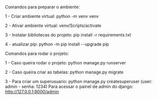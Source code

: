 Comandos para preparar o ambiente:

1 - Criar ambiente virtual:
    python -m venv venv

2 - Ativar ambiente virtual:
    venv/Scripts/activate

3 - Instalar bibliotecas do projeto:
    pip install -r requirements.txt

4 - atualizar pip:
    python -m pip install --upgrade pip


Comandos para rodar o projeto:

1 - Caso queira rodar o projeto:
    python manage.py runserver

2 - Caso queira criar as tabelas:
    python manage.py migrate

3 - Para criar um superusuario:
    python manage.py createsuperuser (user: admin - senha: 1234)
    Para acessar o painel de admin do django:
        http://127.0.0.1:8000/admin
